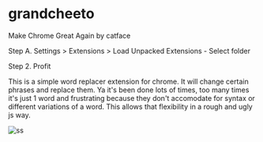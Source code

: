 # grandcheeto
Make Chrome Great Again by catface

Step A. Settings > Extensions > Load Unpacked Extensions - Select folder

Step 2. Profit

This is a simple word replacer extension for chrome. It will change certain phrases and replace them. Ya it's been done lots of times, too many times it's just 1 word and frustrating because they don't accomodate for syntax or different variations of a word. This allows that flexibility in a rough and ugly js way.

![ss](https://user-images.githubusercontent.com/29283735/26981497-9ce8348c-4cf2-11e7-912e-074530e0b3f0.png)
